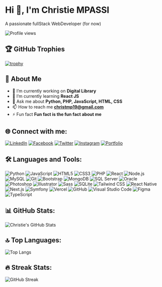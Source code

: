 # Hi 👋, I'm Christie MPASSI

A passionate fullStack WebDeveloper (for now)

![Profile views](https://shields.io/badge/dynamic/json?url=https://api.github.com/users/christmp19&query=$.public_repos&label=Profile%20views&logo=github&style=flat)

## 🏆 GitHub Trophies
[![trophy](https://github-profile-trophy.vercel.app/?username=christmp19&theme=onedark)](https://github.com/christmp19)

## 🚀 About Me
- 🔭 I’m currently working on **Digital Library**
- 🌱 I’m currently learning **React JS**
- 💬 Ask me about **Python, PHP, JavaScript, HTML, CSS**
- 📫 How to reach me **christmp19@gmail.com**
- ⚡ Fun fact **Fun fact is the fun fact about me**

## 🌐 Connect with me:
[![LinkedIn](https://img.shields.io/badge/-LinkedIn-0077B5?style=for-the-badge&logo=linkedin&logoColor=white)](https://www.linkedin.com/in/christie-tendresse-mpassi-8aa86925a)
[![Facebook](https://img.shields.io/badge/-Facebook-1877F2?style=for-the-badge&logo=facebook&logoColor=white)](https://facebook.com/christmp19)
[![Twitter](https://img.shields.io/badge/-Twitter-1DA1F2?style=for-the-badge&logo=twitter&logoColor=white)](https://x.com/christ_mp5)
[![Instagram](https://img.shields.io/badge/-Instagram-E4405F?style=for-the-badge&logo=instagram&logoColor=white)](https://www.instagram.com/christ_mp5)
[![Portfolio](https://img.shields.io/badge/-Portfolio-000000?style=for-the-badge&logo=vercel&logoColor=white)](https://personal-portfolio-christie-mpassi.vercel.app)

## 🛠 Languages and Tools:
![Python](https://img.shields.io/badge/-Python-3776AB?style=flat-square&logo=python&logoColor=white)
![JavaScript](https://img.shields.io/badge/-JavaScript-F7DF1E?style=flat-square&logo=javascript&logoColor=black)
![HTML5](https://img.shields.io/badge/-HTML5-E34F26?style=flat-square&logo=html5&logoColor=white)
![CSS3](https://img.shields.io/badge/-CSS3-1572B6?style=flat-square&logo=css3&logoColor=white)
![PHP](https://img.shields.io/badge/-PHP-777BB4?style=flat-square&logo=php&logoColor=white)
![React](https://img.shields.io/badge/-React-61DAFB?style=flat-square&logo=react&logoColor=black)
![Node.js](https://img.shields.io/badge/-Node.js-339933?style=flat-square&logo=node.js&logoColor=white)
![MySQL](https://img.shields.io/badge/-MySQL-4479A1?style=flat-square&logo=mysql&logoColor=white)
![Git](https://img.shields.io/badge/-Git-F05032?style=flat-square&logo=git&logoColor=white)
![Bootstrap](https://img.shields.io/badge/-Bootstrap-563D7C?style=flat-square&logo=bootstrap&logoColor=white)
![MongoDB](https://img.shields.io/badge/-MongoDB-47A248?style=flat-square&logo=mongodb&logoColor=white)
![SQL Server](https://img.shields.io/badge/-SQL%20Server-CC2927?style=flat-square&logo=microsoft-sql-server&logoColor=white)
![Oracle](https://img.shields.io/badge/-Oracle-F80000?style=flat-square&logo=oracle&logoColor=white)
![Photoshop](https://img.shields.io/badge/-Photoshop-31A8FF?style=flat-square&logo=adobe-photoshop&logoColor=black)
![Illustrator](https://img.shields.io/badge/-Illustrator-FF9A00?style=flat-square&logo=adobe-illustrator&logoColor=black)
![Sass](https://img.shields.io/badge/-Sass-CC6699?style=flat-square&logo=sass&logoColor=white)
![SQLite](https://img.shields.io/badge/-SQLite-003B57?style=flat-square&logo=sqlite&logoColor=white)
![Tailwind CSS](https://img.shields.io/badge/-Tailwind%20CSS-38B2AC?style=flat-square&logo=tailwind-css&logoColor=white)
![React Native](https://img.shields.io/badge/-React%20Native-61DAFB?style=flat-square&logo=react&logoColor=black)
![Next.js](https://img.shields.io/badge/-Next.js-000000?style=flat-square&logo=nextdotjs&logoColor=white)
![Symfony](https://img.shields.io/badge/-Symfony-000000?style=flat-square&logo=symfony&logoColor=white)
![Vercel](https://img.shields.io/badge/-Vercel-000000?style=flat-square&logo=vercel&logoColor=white)
![GitHub](https://img.shields.io/badge/-GitHub-181717?style=flat-square&logo=github&logoColor=white)
![Visual Studio Code](https://img.shields.io/badge/-Visual%20Studio%20Code-007ACC?style=flat-square&logo=visual-studio-code&logoColor=white)
![Figma](https://img.shields.io/badge/-Figma-F24E1E?style=flat-square&logo=figma&logoColor=white)
![TypeScript](https://img.shields.io/badge/-TypeScript-3178C6?style=flat-square&logo=typescript&logoColor=white)


## 📊 GitHub Stats:
![Christie's GitHub Stats](https://github-readme-stats.vercel.app/api?username=christmp19&show_icons=true&theme=radical)

## 🔝 Top Languages:
![Top Langs](https://github-readme-stats.vercel.app/api/top-langs/?username=christmp19&layout=compact&theme=radical)

## 🔥 Streak Stats:
![GitHub Streak](https://github-readme-streak-stats.herokuapp.com/?user=christmp19&theme=radical)

